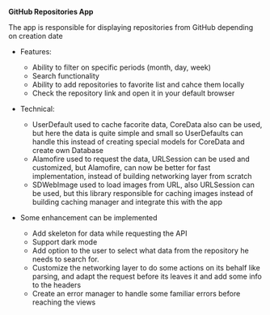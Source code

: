 **GitHub Repositories App**
    
The app is responsible for displaying repositories from GitHub depending on creation date

- Features:
  - Ability to filter on specific periods (month, day, week)
  - Search functionality
  - Ability to add repositories to favorite list and cahce them locally
  - Check the repository link and open it in your default browser

- Technical:
  - UserDefault used to cache facorite data, CoreData also can be used, but here the data is quite simple and small so UserDefaults can handle this instead of creating special models for CoreData and create own Database
  - Alamofire used to request the data, URLSession can be used and customized, but Alamofire, can now be better for fast implementation, instead of building networking layer from scratch
  - SDWebImage used to load images from URL, also URLSession can be used, but this library responsible for caching images instead of building caching manager and integrate this with the app
 
- Some enhancement can be implemented
  - Add skeleton for data while requesting the API
  - Support dark mode
  - Add option to the user to select what data from the repository he needs to search for.
  - Customize the networking layer to do some actions on its behalf like parsing, and adapt the request before its leaves it and add some info to the headers
  - Create an error manager to handle some familiar errors before reaching the views
